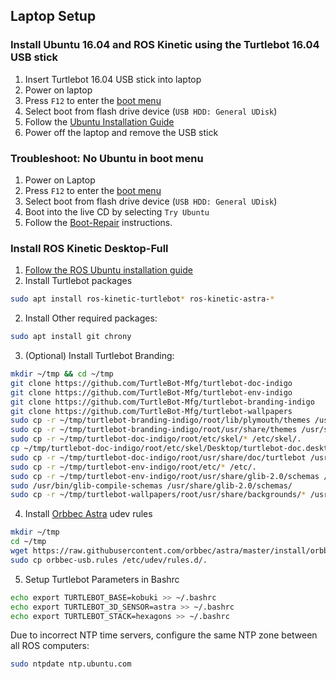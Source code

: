 ## Laptop Setup
### Install Ubuntu 16.04 and ROS Kinetic using the Turtlebot 16.04 USB stick

1. Insert Turtlebot 16.04 USB stick into laptop
2. Power on laptop
2. Press `F12` to enter the [boot menu](https://support.lenovo.com/us/en/solutions/ht500222)
3. Select boot from flash drive device (`USB HDD: General UDisk`)
4. Follow the [Ubuntu Installation Guide](https://www.ubuntu.com/download/desktop/install-ubuntu-desktop)
5. Power off the laptop and remove the USB stick

### Troubleshoot: No Ubuntu in boot menu
1. Power on Laptop
2. Press `F12` to enter the [boot menu](https://support.lenovo.com/us/en/solutions/ht500222)
3. Select boot from flash drive device (`USB HDD: General UDisk`)
4. Boot into the live CD by selecting `Try Ubuntu`
5. Follow the [Boot-Repair](https://help.ubuntu.com/community/Boot-Repair) instructions. 

### Install ROS Kinetic Desktop-Full
1. [Follow the ROS Ubuntu installation guide](http://wiki.ros.org/kinetic/Installation/Ubuntu)
2. Install Turtlebot packages
  ```bash
  sudo apt install ros-kinetic-turtlebot* ros-kinetic-astra-*
  ```
2. Install Other required packages:
  ```bash
  sudo apt install git chrony
  ```

3. (Optional) Install Turtlebot Branding:
```bash
mkdir ~/tmp && cd ~/tmp
git clone https://github.com/TurtleBot-Mfg/turtlebot-doc-indigo
git clone https://github.com/TurtleBot-Mfg/turtlebot-env-indigo
git clone https://github.com/TurtleBot-Mfg/turtlebot-branding-indigo
git clone https://github.com/TurtleBot-Mfg/turtlebot-wallpapers
sudo cp -r ~/tmp/turtlebot-branding-indigo/root/lib/plymouth/themes /usr/share/plymouth/themes
sudo cp -r ~/tmp/turtlebot-branding-indigo/root/usr/share/themes /usr/share/plymouth/themes
sudo cp -r ~/tmp/turtlebot-doc-indigo/root/etc/skel/* /etc/skel/.
cp ~/tmp/turtlebot-doc-indigo/root/etc/skel/Desktop/turtlebot-doc.desktop ~/Desktop
sudo cp -r ~/tmp/turtlebot-doc-indigo/root/usr/share/doc/turtlebot /usr/share/doc/.
sudo cp -r ~/tmp/turtlebot-env-indigo/root/etc/* /etc/.
sudo cp -r ~/tmp/turtlebot-env-indigo/root/usr/share/glib-2.0/schemas /usr/share/glib-2.0/schemas/.
sudo /usr/bin/glib-compile-schemas /usr/share/glib-2.0/schemas/
sudo cp -r ~/tmp/turtlebot-wallpapers/root/usr/share/backgrounds/* /usr/share/backgrounds/.
```

4. Install [Orbbec Astra](https://github.com/orbbec/ros_astra_camera) udev rules
```bash
mkdir ~/tmp
cd ~/tmp
wget https://raw.githubusercontent.com/orbbec/astra/master/install/orbbec-usb.rules
sudo cp orbbec-usb.rules /etc/udev/rules.d/.
```

5. Setup Turtlebot Parameters in Bashrc
```bash
echo export TURTLEBOT_BASE=kobuki >> ~/.bashrc
echo export TURTLEBOT_3D_SENSOR=astra >> ~/.bashrc
echo export TURTLEBOT_STACK=hexagons >> ~/.bashrc 
```

Due to incorrect NTP time servers, configure the same NTP zone between all ROS computers:
```bash
sudo ntpdate ntp.ubuntu.com
```
